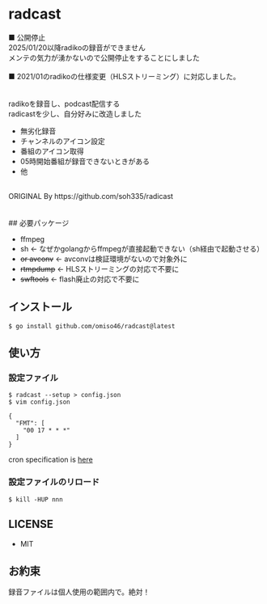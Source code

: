 # radcast
■ 公開停止<br>
2025/01/20以降radikoの録音ができません<br>
メンテの気力が湧かないので公開停止をすることにしました<br>
<br>
■ 2021/01のradikoの仕様変更（HLSストリーミング）に対応しました。<br>
<br><br>
radikoを録音し、podcast配信する
<br>
radicastを少し、自分好みに改造しました<br>
* 無劣化録音<br>
* チャンネルのアイコン設定<br>
* 番組のアイコン取得<br>
* 05時開始番組が録音できないときがある<br>
* 他<br>
<br>
ORIGINAL By https://github.com/soh335/radicast<br>
<br><br>
## 必要パッケージ

* ffmpeg
* sh ← なぜかgolangからffmpegが直接起動できない（sh経由で起動させる）
* <s>or avconv</s> ← avconvは検証環境がないので対象外に
* <s>rtmpdump</s> ← HLSストリーミングの対応で不要に
* <s>swftools</s> ← flash廃止の対応で不要に

## インストール

```
$ go install github.com/omiso46/radcast@latest
```

## 使い方

### 設定ファイル

```
$ radcast --setup > config.json
$ vim config.json

{
  "FMT": [
    "00 17 * * *"
  ]
}
```

cron specification is [here](https://godoc.org/github.com/robfig/cron#hdr-CRON_Expression_Format)

### 設定ファイルのリロード

```
$ kill -HUP nnn
```

## LICENSE

* MIT

## お約束
録音ファイルは個人使用の範囲内で。絶対！
